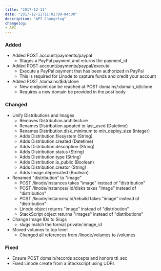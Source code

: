 ```yaml
---
title: "2017-12-11"
date: "2017-12-11T11:02:00-04:00"
description: "API Changelog"
changelog:
- API
---
```

### Added

* Added POST account/payments/paypal
  * Stages a PayPal payment and returns the payment_id
* Added POST account/payments/paypal/execute
  * Execute a PayPal payment that has been authorized in PayPal
  * This is required for Linode to capture funds and credit your account
* Added POST /domains/$id/clone
  * New endpoint can be reached at POST domains/:domain_id/clone
  * Requires a new domain be provided in the post body

### Changed

* Unify Distributions and Images
  * Removes Distribution.architecture
  * Renames Distribution.updated to last_used (Datetime)
  * Renames Distribution.disk_minimum to min_deploy_size (Integer)
  * Adds Distribution.filesystem (String)
  * Adds Distribution.created (Datetime)
  * Adds Distribution.description (String)
  * Adds Distribution.status (String)
  * Adds Distribution.type (String)
  * Adds Distribution.is_public (Boolean)
  * Adds Distribution.creator (String)
  * Adds Image.deprecated (Boolean)
* Renamed "distribution" to "image"
  * POST /linode/instances takes "image" instead of "distribution"
  * POST /linode/instances/:id/disks takes "image" instead of "distribution"
  * POST /linode/instances/:id/rebuild takes "image" instead of "distribution"
  * Linode object returns "image" instead of "distribution"
  * StackScript object returns "images" instead of "distributions"
* Change Image IDs to Slugs
  * slugs match the format private/:image_id
* Moved volumes to top level
  * Changed all references from /linode/volumes to /volumes

### Fixed

* Ensure POST domain/records accepts and honors ttl_sec
* Fixed Linode create from a Stackscript using UDFs